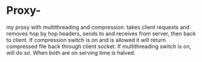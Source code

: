 # Proxy-
my proxy with multithreading and compression.
takes client requests and removes hop by hop headers, sends to and receives from server, then back to client. If compression switch is on and is allowed it will return compressed file back
through client socket. If multithreading switch is on, will do so. When both are on serving time is halved. 
